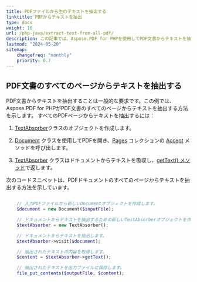 ```yaml
---
title: PDFファイルから生のテキストを抽出する
linktitle: PDFからテキストを抽出
type: docs
weight: 10
url: /php-java/extract-text-from-all-pdf/
description: この記事では、Aspose.PDF for PHPを使用してPDF文書からテキストを抽出するさまざまな方法について説明します。ページ全体から、特定の部分から、列に基づいて、など。
lastmod: "2024-05-20"
sitemap:
    changefreq: "monthly"
    priority: 0.7
---
```


## PDF文書のすべてのページからテキストを抽出する

PDF文書からテキストを抽出することは一般的な要求です。この例では、Aspose.PDF for PHPがPDF文書のすべてのページからテキストを抽出する方法を示します。
すべてのPDFページからテキストを抽出するには：

1. [TextAbsorber](https://reference.aspose.com/pdf/java/com.aspose.pdf/TextAbsorber)クラスのオブジェクトを作成します。

1. [Document](https://reference.aspose.com/pdf/java/com.aspose.pdf/Document) クラスを使用してPDFを開き、[Pages](https://reference.aspose.com/pdf/java/com.aspose.pdf/Page) コレクションの [Accept](https://reference.aspose.com/pdf/java/com.aspose.pdf/PageCollection#accept-com.aspose.pdf.TextAbsorber-) メソッドを呼び出します。
1. [TextAbsorber](https://reference.aspose.com/pdf/java/com.aspose.pdf/TextAbsorber) クラスはドキュメントからテキストを吸収し、[getText() メソッド](https://reference.aspose.com/pdf/java/com.aspose.pdf/textabsorber/#getText--)で返します。

次のコードスニペットは、PDFドキュメントのすべてのページからテキストを抽出する方法を示しています。

```php

    // 入力PDFファイルから新しいDocumentオブジェクトを作成します。
    $document = new Document($inputFile);

    // ドキュメントからテキストを抽出するための新しいTextAbsorberオブジェクトを作成します。
    $textAbsorber = new TextAbsorber();

    // ドキュメントからテキストを抽出します。
    $textAbsorber->visit($document);

    // 抽出されたテキストの内容を取得します。
    $content = $textAbsorber->getText();

    // 抽出されたテキストを出力ファイルに保存します。
    file_put_contents($outputFile, $content);
```